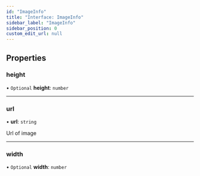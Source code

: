 ```yaml
---
id: "ImageInfo"
title: "Interface: ImageInfo"
sidebar_label: "ImageInfo"
sidebar_position: 0
custom_edit_url: null
---
```


## Properties

### height

• `Optional` **height**: `number`

___

### url

• **url**: `string`

Url of image

___

### width

• `Optional` **width**: `number`
